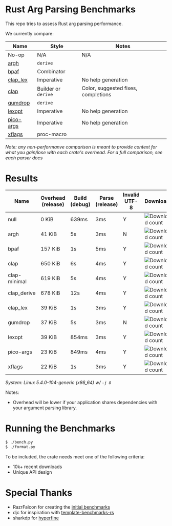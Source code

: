 # Rust Arg Parsing Benchmarks

This repo tries to assess Rust arg parsing performance.

We currently compare:

Name                                                 | Style                 | Notes
-----------------------------------------------------|-----------------------|------
No-op                                                | N/A                   | N/A
[argh](https://github.com/google/argh)               | `derive`              |
[bpaf](https://github.com/pacak/bpaf)                | Combinator            |
[clap_lex](https://github.com/clap-rs/clap)          | Imperative            | No help generation
[clap](https://github.com/clap-rs/clap)              | Builder or `derive`   | Color, suggested fixes, completions
[gumdrop](https://github.com/murarth/gumdrop)        | `derive`              |
[lexopt](https://github.com/blyxxyz/lexopt)          | Imperative            | No help generation
[pico-args](https://github.com/razrfalcon/pico-args) | Imperative            | No help generation
[xflags](https://github.com/matklad/xflags)          | proc-macro            |

*Note: any non-performanve comparison is meant to provide context for what you
gain/lose with each crate's overhead.  For a full comparison, see each parser
docs*

# Results

Name | Overhead (release) | Build (debug) | Parse (release) | Invalid UTF-8 | Downloads | Version
-----|--------------------|---------------|-----------------|---------------|-----------|--------
null | 0 KiB | 639ms | 3ms | Y | ![Download count](https://img.shields.io/crates/dr/None) | -
argh | 41 KiB | 5s | 3ms | N | ![Download count](https://img.shields.io/crates/dr/argh) | v0.1.7
bpaf | 157 KiB | 1s | 5ms | Y | ![Download count](https://img.shields.io/crates/dr/bpaf) | v0.4.3
clap | 650 KiB | 6s | 4ms | Y | ![Download count](https://img.shields.io/crates/dr/clap) | v3.2.1
clap-minimal | 619 KiB | 5s | 4ms | Y | ![Download count](https://img.shields.io/crates/dr/clap) | v3.2.1
clap_derive | 678 KiB | 12s | 4ms | Y | ![Download count](https://img.shields.io/crates/dr/clap) | v3.2.1
clap_lex | 39 KiB | 1s | 3ms | Y | ![Download count](https://img.shields.io/crates/dr/clap_lex) | v0.2.2
gumdrop | 37 KiB | 5s | 3ms | N | ![Download count](https://img.shields.io/crates/dr/gumdrop) | v0.8.1
lexopt | 39 KiB | 854ms | 3ms | Y | ![Download count](https://img.shields.io/crates/dr/lexopt) | v0.2.0
pico-args | 23 KiB | 849ms | 4ms | Y | ![Download count](https://img.shields.io/crates/dr/pico-args) | v0.4.2
xflags | 22 KiB | 1s | 3ms | Y | ![Download count](https://img.shields.io/crates/dr/xflags) | v0.2.4

*System: Linux 5.4.0-104-generic (x86_64) w/ `-j 8`*

Notes:
- Overhead will be lower if your application shares dependencies with your argument parsing library.

# Running the Benchmarks

```bash
$ ./bench.py
$ ./format.py
```

To be included, the crate needs meet one of the following criteria:
- 10k+ recent downloads
- Unique API design

# Special Thanks

- RazrFalcon for creating the [initial benchmarks](https://github.com/RazrFalcon/pico-args)
- djc for inspiration with [template-benchmarks-rs](https://github.com/djc/template-benchmarks-rs)
- sharkdp for [hyperfine](https://github.com/sharkdp/hyperfine)
